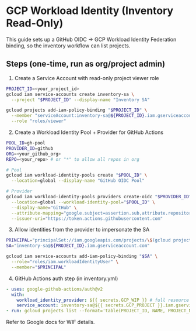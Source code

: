 # GCP Workload Identity (Inventory Read-Only)

This guide sets up a GitHub OIDC → GCP Workload Identity Federation binding, so the inventory workflow can list projects.

## Steps (one-time, run as org/project admin)

1) Create a Service Account with read-only project viewer role

```bash
PROJECT_ID=<your_project_id>
gcloud iam service-accounts create inventory-sa \
  --project "$PROJECT_ID" --display-name "Inventory SA"

gcloud projects add-iam-policy-binding "$PROJECT_ID" \
  --member "serviceAccount:inventory-sa@${PROJECT_ID}.iam.gserviceaccount.com" \
  --role "roles/viewer"
```

2) Create a Workload Identity Pool + Provider for GitHub Actions

```bash
POOL_ID=gh-pool
PROVIDER_ID=github
ORG=<your_github_org>
REPO=<your_repo> # or "*" to allow all repos in org

# Pool
gcloud iam workload-identity-pools create "$POOL_ID" \
  --location=global --display-name "GitHub OIDC Pool"

# Provider
gcloud iam workload-identity-pools providers create-oidc "$PROVIDER_ID" \
  --location=global --workload-identity-pool="$POOL_ID" \
  --display-name="GitHub" \
  --attribute-mapping="google.subject=assertion.sub,attribute.repository=assertion.repository" \
  --issuer-uri="https://token.actions.githubusercontent.com"
```

3) Allow identities from the provider to impersonate the SA

```bash
PRINCIPAL="principalSet://iam.googleapis.com/projects/\$(gcloud projects describe $PROJECT_ID --format='value(projectNumber)')/locations/global/workloadIdentityPools/$POOL_ID/attribute.repository/$ORG/$REPO"
SA="inventory-sa@${PROJECT_ID}.iam.gserviceaccount.com"

gcloud iam service-accounts add-iam-policy-binding "$SA" \
  --role="roles/iam.workloadIdentityUser" \
  --member="$PRINCIPAL"
```

4) GitHub Actions auth step (in inventory.yml)

```yaml
- uses: google-github-actions/auth@v2
  with:
    workload_identity_provider: ${{ secrets.GCP_WIP }} # full resource name
    service_account: inventory-sa@${{ secrets.GCP_PROJECT }}.iam.gserviceaccount.com
- run: gcloud projects list --format='table(PROJECT_ID, NAME, PROJECT_NUMBER)'
```

Refer to Google docs for WIF details.

